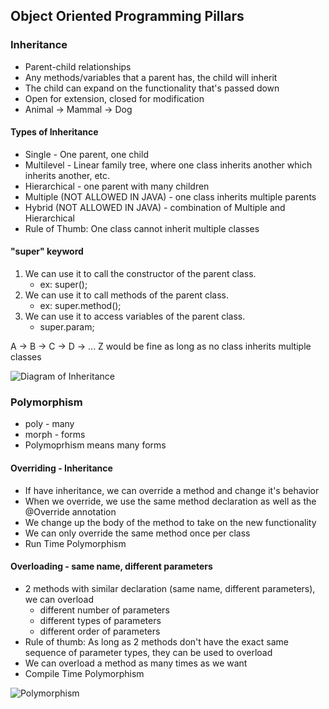## Object Oriented Programming Pillars

### Inheritance
- Parent-child relationships
- Any methods/variables  that a parent has, the child will inherit
- The child can expand on the functionality that's passed down
- Open for extension, closed for modification
- Animal -> Mammal -> Dog

#### Types of Inheritance
- Single - One parent, one child
- Multilevel - Linear family tree, where one class inherits another which inherits another, etc.
- Hierarchical - one parent with many children
- Multiple (NOT ALLOWED IN JAVA) - one class inherits multiple parents
- Hybrid (NOT ALLOWED IN JAVA) - combination of Multiple and Hierarchical
- Rule of Thumb: One class cannot inherit multiple classes

#### "super" keyword
1. We can use it to call the constructor of the parent class. 
    - ex: super();
2. We can use it to call methods of the parent class.
    - ex: super.method();
3. We can use it to access variables of the parent class.
   -  super.param;

A -> B -> C -> D -> ... Z would be fine as long as no class inherits multiple classes

![Diagram of Inheritance](https://www.goseeko.com/blog/wp-content/uploads/2021/09/typescript-classes-types-of-inheritance.png)

### Polymorphism
- poly - many
- morph - forms
- Polymoprhism means many forms

#### Overriding - Inheritance
- If have inheritance, we can override a method and change it's behavior
- When we override, we use the same method declaration as well as the @Override annotation
- We change up the body of the method to take on the new functionality
- We can only override the same method once per class
- Run Time Polymorphism

#### Overloading - same name, different parameters
- 2 methods with similar declaration (same name, different parameters), we can overload
    - different number of parameters
    - different types of parameters
    - different order of parameters
- Rule of thumb: As long as 2 methods don't have the exact same sequence of parameter types, they can be used to overload
- We can overload a method as many times as we want
- Compile Time Polymorphism

![Polymorphism](https://miro.medium.com/max/886/1*RYd4K00FeQshQ_clT8ALuA.png)
